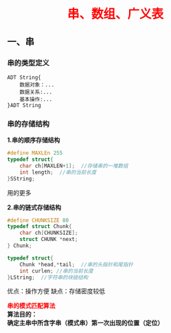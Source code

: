 # <center><font color=red> 串、数组、广义表</font><center>  

## 一、串
### 串的类型定义  
```
ADT String{
    数据对象：...
    数据关系:...
    基本操作:...
}ADT String
```  
### 串的存储结构  
**1.串的顺序存储结构**  
```c
#define MAXLEn 255
typedef struct{
    char ch[MAXLEN+1];  //存储串的一堆数组
    int length;  //串的当前长度
}SString;
``` 
用的更多

**2.串的链式存储结构**  
```c
#define CHUNKSIZE 80
typedef struct Chunk{
    char ch[CHUNKSIZE];
    struct CHUNK *next;
} Chunk;

typedef struct{
    Chunk *head,*tail;  //串的头指针和尾指针
    int curlen; //串的当前长度
}LString;  //字符串的块链结构
```  
优点：操作方便  缺点：存储密度较低  

**<font color=red>串的模式匹配算法</font>**  
**算法目的：     
确定主串中所含字串（模式串）第一次出现的位置（定位）**  



